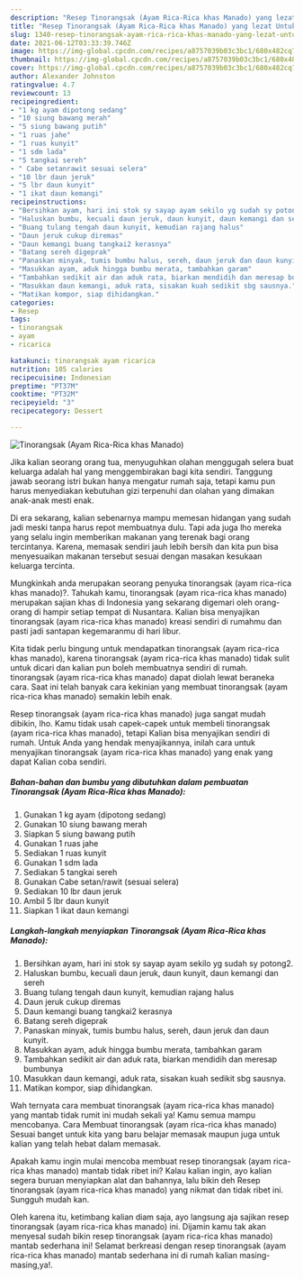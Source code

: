 ```yaml
---
description: "Resep Tinorangsak (Ayam Rica-Rica khas Manado) yang lezat Untuk Jualan"
title: "Resep Tinorangsak (Ayam Rica-Rica khas Manado) yang lezat Untuk Jualan"
slug: 1340-resep-tinorangsak-ayam-rica-rica-khas-manado-yang-lezat-untuk-jualan
date: 2021-06-12T03:33:39.746Z
image: https://img-global.cpcdn.com/recipes/a8757039b03c3bc1/680x482cq70/tinorangsak-ayam-rica-rica-khas-manado-foto-resep-utama.jpg
thumbnail: https://img-global.cpcdn.com/recipes/a8757039b03c3bc1/680x482cq70/tinorangsak-ayam-rica-rica-khas-manado-foto-resep-utama.jpg
cover: https://img-global.cpcdn.com/recipes/a8757039b03c3bc1/680x482cq70/tinorangsak-ayam-rica-rica-khas-manado-foto-resep-utama.jpg
author: Alexander Johnston
ratingvalue: 4.7
reviewcount: 13
recipeingredient:
- "1 kg ayam dipotong sedang"
- "10 siung bawang merah"
- "5 siung bawang putih"
- "1 ruas jahe"
- "1 ruas kunyit"
- "1 sdm lada"
- "5 tangkai sereh"
- " Cabe setanrawit sesuai selera"
- "10 lbr daun jeruk"
- "5 lbr daun kunyit"
- "1 ikat daun kemangi"
recipeinstructions:
- "Bersihkan ayam, hari ini stok sy sayap ayam sekilo yg sudah sy potong2."
- "Haluskan bumbu, kecuali daun jeruk, daun kunyit, daun kemangi dan sereh"
- "Buang tulang tengah daun kunyit, kemudian rajang halus"
- "Daun jeruk cukup diremas"
- "Daun kemangi buang tangkai2 kerasnya"
- "Batang sereh digeprak"
- "Panaskan minyak, tumis bumbu halus, sereh, daun jeruk dan daun kunyit."
- "Masukkan ayam, aduk hingga bumbu merata, tambahkan garam"
- "Tambahkan sedikit air dan aduk rata, biarkan mendidih dan meresap bumbunya"
- "Masukkan daun kemangi, aduk rata, sisakan kuah sedikit sbg sausnya."
- "Matikan kompor, siap dihidangkan."
categories:
- Resep
tags:
- tinorangsak
- ayam
- ricarica

katakunci: tinorangsak ayam ricarica 
nutrition: 105 calories
recipecuisine: Indonesian
preptime: "PT37M"
cooktime: "PT32M"
recipeyield: "3"
recipecategory: Dessert

---
```



![Tinorangsak (Ayam Rica-Rica khas Manado)](https://img-global.cpcdn.com/recipes/a8757039b03c3bc1/680x482cq70/tinorangsak-ayam-rica-rica-khas-manado-foto-resep-utama.jpg)

Jika kalian seorang orang tua, menyuguhkan olahan menggugah selera buat keluarga adalah hal yang menggembirakan bagi kita sendiri. Tanggung jawab seorang istri bukan hanya mengatur rumah saja, tetapi kamu pun harus menyediakan kebutuhan gizi terpenuhi dan olahan yang dimakan anak-anak mesti enak.

Di era  sekarang, kalian sebenarnya mampu memesan hidangan yang sudah jadi meski tanpa harus repot membuatnya dulu. Tapi ada juga lho mereka yang selalu ingin memberikan makanan yang terenak bagi orang tercintanya. Karena, memasak sendiri jauh lebih bersih dan kita pun bisa menyesuaikan makanan tersebut sesuai dengan masakan kesukaan keluarga tercinta. 



Mungkinkah anda merupakan seorang penyuka tinorangsak (ayam rica-rica khas manado)?. Tahukah kamu, tinorangsak (ayam rica-rica khas manado) merupakan sajian khas di Indonesia yang sekarang digemari oleh orang-orang di hampir setiap tempat di Nusantara. Kalian bisa menyajikan tinorangsak (ayam rica-rica khas manado) kreasi sendiri di rumahmu dan pasti jadi santapan kegemaranmu di hari libur.

Kita tidak perlu bingung untuk mendapatkan tinorangsak (ayam rica-rica khas manado), karena tinorangsak (ayam rica-rica khas manado) tidak sulit untuk dicari dan kalian pun boleh membuatnya sendiri di rumah. tinorangsak (ayam rica-rica khas manado) dapat diolah lewat beraneka cara. Saat ini telah banyak cara kekinian yang membuat tinorangsak (ayam rica-rica khas manado) semakin lebih enak.

Resep tinorangsak (ayam rica-rica khas manado) juga sangat mudah dibikin, lho. Kamu tidak usah capek-capek untuk membeli tinorangsak (ayam rica-rica khas manado), tetapi Kalian bisa menyajikan sendiri di rumah. Untuk Anda yang hendak menyajikannya, inilah cara untuk menyajikan tinorangsak (ayam rica-rica khas manado) yang enak yang dapat Kalian coba sendiri.

<!--inarticleads1-->

##### Bahan-bahan dan bumbu yang dibutuhkan dalam pembuatan Tinorangsak (Ayam Rica-Rica khas Manado):

1. Gunakan 1 kg ayam (dipotong sedang)
1. Gunakan 10 siung bawang merah
1. Siapkan 5 siung bawang putih
1. Gunakan 1 ruas jahe
1. Sediakan 1 ruas kunyit
1. Gunakan 1 sdm lada
1. Sediakan 5 tangkai sereh
1. Gunakan  Cabe setan/rawit (sesuai selera)
1. Sediakan 10 lbr daun jeruk
1. Ambil 5 lbr daun kunyit
1. Siapkan 1 ikat daun kemangi




<!--inarticleads2-->

##### Langkah-langkah menyiapkan Tinorangsak (Ayam Rica-Rica khas Manado):

1. Bersihkan ayam, hari ini stok sy sayap ayam sekilo yg sudah sy potong2.
1. Haluskan bumbu, kecuali daun jeruk, daun kunyit, daun kemangi dan sereh
1. Buang tulang tengah daun kunyit, kemudian rajang halus
1. Daun jeruk cukup diremas
1. Daun kemangi buang tangkai2 kerasnya
1. Batang sereh digeprak
1. Panaskan minyak, tumis bumbu halus, sereh, daun jeruk dan daun kunyit.
1. Masukkan ayam, aduk hingga bumbu merata, tambahkan garam
1. Tambahkan sedikit air dan aduk rata, biarkan mendidih dan meresap bumbunya
1. Masukkan daun kemangi, aduk rata, sisakan kuah sedikit sbg sausnya.
1. Matikan kompor, siap dihidangkan.




Wah ternyata cara membuat tinorangsak (ayam rica-rica khas manado) yang mantab tidak rumit ini mudah sekali ya! Kamu semua mampu mencobanya. Cara Membuat tinorangsak (ayam rica-rica khas manado) Sesuai banget untuk kita yang baru belajar memasak maupun juga untuk kalian yang telah hebat dalam memasak.

Apakah kamu ingin mulai mencoba membuat resep tinorangsak (ayam rica-rica khas manado) mantab tidak ribet ini? Kalau kalian ingin, ayo kalian segera buruan menyiapkan alat dan bahannya, lalu bikin deh Resep tinorangsak (ayam rica-rica khas manado) yang nikmat dan tidak ribet ini. Sungguh mudah kan. 

Oleh karena itu, ketimbang kalian diam saja, ayo langsung aja sajikan resep tinorangsak (ayam rica-rica khas manado) ini. Dijamin kamu tak akan menyesal sudah bikin resep tinorangsak (ayam rica-rica khas manado) mantab sederhana ini! Selamat berkreasi dengan resep tinorangsak (ayam rica-rica khas manado) mantab sederhana ini di rumah kalian masing-masing,ya!.

